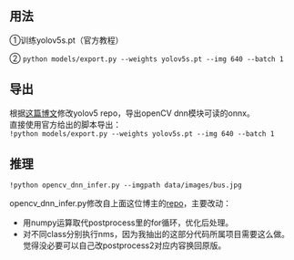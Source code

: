 ## 用法
①训练yolov5s.pt（官方教程）

② ``` python models/export.py --weights yolov5s.pt --img 640 --batch 1  ```




## 导出
根据[这篇博文](https://github.com/hpc203/yolov5-dnn-cpp-python)修改yolov5 repo，导出openCV dnn模块可读的onnx。  <br>
直接使用官方给出的脚本导出：<br>
 ``` !python models/export.py --weights yolov5s.pt --img 640 --batch 1  ```
 <br>
 
 ## 推理

 ```!python opencv_dnn_infer.py --imgpath data/images/bus.jpg```


opencv_dnn_infer.py修改自上面这位博主的[repo](https://github.com/hpc203/yolov5-dnn-cpp-python)，主要改动：
* 用numpy运算取代postprocess里的for循环，优化后处理。
* 对不同class分别执行nms，因为我抽出的这部分代码所属项目需要这么做。觉得没必要可以自己改postprocess2对应内容换回原版。





